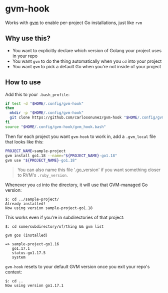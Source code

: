 # gvm-hook

Works with [gvm](https://github.com/moovweb/gvm) to enable per-project Go installations, just like `rvm`

## Why use this?

- You want to explicitly declare which version of Golang your project uses
  in your repo
- You want `gvm` to do the thing automatically when you `cd` into your project
- You want `gvm` to pick a default Go when you're not inside of your project

## How to use

Add this to your `.bash_profile`:

```sh
if test -d "$HOME/.config/gvm-hook"
then
  mkdir -p "$HOME/.config/gvm-hook"
  git clone https://github.com/carlosonunez/gvm-hook "$HOME/.config/gvm-hook"
fi
source "$HOME/.config/gvm-hook/gvm_hook.bash"
```

Then for each project you want `gvm-hook` to work in, add a `.gvm_local`
file that looks like this:

```sh
PROJECT_NAME=sample-project
gvm install go1.18 --name="${PROJECT_NAME}-go1.18" 
gvm use "${PROJECT_NAME}-go1.18"
```

> You can also name this file '.go_version' if you want something closer to
> RVM's `.ruby_version`.

Whenever you `cd` into the directory, it will use that GVM-managed Go
version:

```
$: cd ../sample-project/
Already installed!
Now using version sample-project-go1.18
```

This works even if you're in subdirectories of that project:

```
$: cd some/subdirectory/of/thing && gvm list

gvm gos (installed)

=> sample-project-go1.16
   go1.17.1
   status-go1.17.5
   system
```

`gvm-hook` resets to your default GVM version once you exit your repo's context:

```
$: cd ..
Now using version go1.17.1
```
